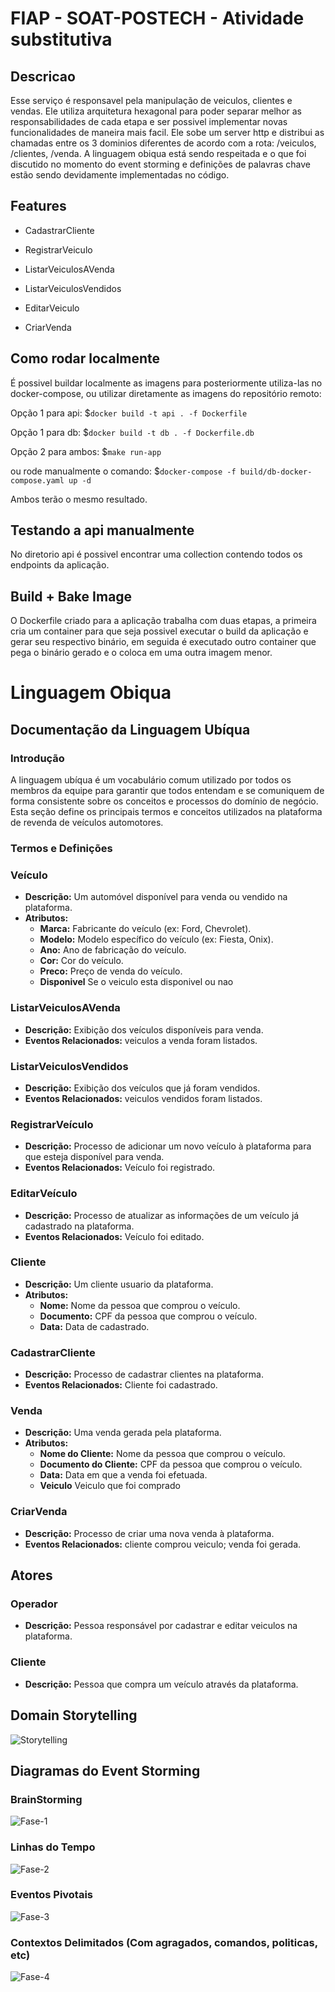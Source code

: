 # FIAP - SOAT-POSTECH - Atividade substitutiva

## Descricao

Esse serviço é responsavel pela manipulação de veiculos, clientes e vendas. Ele utiliza arquitetura hexagonal para poder separar melhor as responsabilidades de cada etapa e ser possivel implementar novas funcionalidades de maneira mais facil. Ele sobe um server http e distribui as chamadas entre os 3 dominios diferentes de acordo com a rota: /veiculos, /clientes, /venda.
A linguagem obiqua está sendo respeitada e o que foi discutido no momento do event storming e definições de palavras chave estão sendo devidamente implementadas no código.

## Features

- CadastrarCliente

- RegistrarVeiculo
- ListarVeiculosAVenda
- ListarVeiculosVendidos
- EditarVeiculo

- CriarVenda

## Como rodar localmente

É possivel buildar localmente as imagens para posteriormente utiliza-las no docker-compose, ou utilizar diretamente as imagens do repositório remoto:

Opção 1 para api: 
    $```docker build -t api . -f Dockerfile```

Opção 1 para db:
    $```docker build -t db . -f Dockerfile.db```

Opção 2 para ambos:
    $```make run-app```

ou rode manualmente o comando: $```docker-compose -f build/db-docker-compose.yaml up -d```

Ambos terão o mesmo resultado.

## Testando a api manualmente

No diretorio api é possivel encontrar uma collection contendo todos os endpoints da aplicação.

## Build + Bake Image

O Dockerfile criado para a aplicação trabalha com duas etapas, a primeira cria um container para que seja possivel executar o build da aplicação e gerar seu respectivo binário, em seguida é executado outro container que pega o binário gerado e o coloca em uma outra imagem menor.

# Linguagem Obiqua

## Documentação da Linguagem Ubíqua

### Introdução
A linguagem ubíqua é um vocabulário comum utilizado por todos os membros da equipe para garantir que todos entendam e se comuniquem de forma consistente sobre os conceitos e processos do domínio de negócio. Esta seção define os principais termos e conceitos utilizados na plataforma de revenda de veículos automotores.

### Termos e Definições

### Veículo
- **Descrição:** Um automóvel disponível para venda ou vendido na plataforma.
- **Atributos:**
  - **Marca:** Fabricante do veículo (ex: Ford, Chevrolet).
  - **Modelo:** Modelo específico do veículo (ex: Fiesta, Onix).
  - **Ano:** Ano de fabricação do veículo.
  - **Cor:** Cor do veículo.
  - **Preco:** Preço de venda do veículo.
  - **Disponivel** Se o veiculo esta disponivel ou nao

### ListarVeiculosAVenda
- **Descrição:** Exibição dos veículos disponíveis para venda.
- **Eventos Relacionados:** veiculos a venda foram listados.

### ListarVeiculosVendidos
- **Descrição:** Exibição dos veículos que já foram vendidos.
- **Eventos Relacionados:** veiculos vendidos foram listados.

### RegistrarVeículo
- **Descrição:** Processo de adicionar um novo veículo à plataforma para que esteja disponível para venda.
- **Eventos Relacionados:** Veículo foi registrado.

### EditarVeículo
- **Descrição:** Processo de atualizar as informações de um veículo já cadastrado na plataforma.
- **Eventos Relacionados:** Veículo foi editado.

### Cliente
- **Descrição:** Um cliente usuario da plataforma.
- **Atributos:**
  - **Nome:** Nome da pessoa que comprou o veículo.
  - **Documento:** CPF da pessoa que comprou o veículo.
  - **Data:** Data de cadastrado.

### CadastrarCliente
- **Descrição:** Processo de cadastrar clientes na plataforma.
- **Eventos Relacionados:** Cliente foi cadastrado.

### Venda
- **Descrição:** Uma venda gerada pela plataforma.
- **Atributos:**
  - **Nome do Cliente:** Nome da pessoa que comprou o veículo.
  - **Documento do Cliente:** CPF da pessoa que comprou o veículo.
  - **Data:** Data em que a venda foi efetuada.
  - **Veiculo** Veiculo que foi comprado

### CriarVenda
- **Descrição:** Processo de criar uma nova venda à plataforma.
- **Eventos Relacionados:** cliente comprou veiculo; venda foi gerada.

## Atores

### Operador
- **Descrição:** Pessoa responsável por cadastrar e editar veiculos na plataforma.

### Cliente
- **Descrição:** Pessoa que compra um veículo através da plataforma.

## Domain Storytelling

![Storytelling](./docs/storytelling/diagram.png)

## Diagramas do Event Storming

### BrainStorming

![Fase-1](./docs/event-storming-fase-1.png)

### Linhas do Tempo

![Fase-2](./docs/event-storming-fase-2.png)

### Eventos Pivotais

![Fase-3](./docs/event-storming-fase-3.png)

### Contextos Delimitados (Com agragados, comandos, politicas, etc)

![Fase-4](./docs/event-storming-fase-4.png)